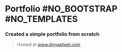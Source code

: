 # Portfolio \#NO_BOOTSTRAP \#NO_TEMPLATES

### Created a simple portfolio from scratch 
> Hosted at www.divyasheel.com
